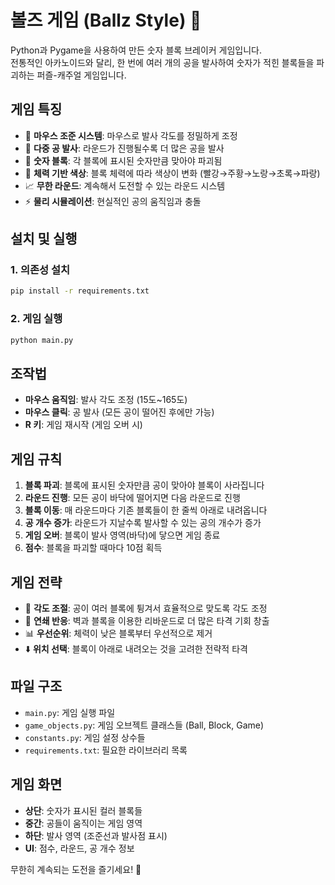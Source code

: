 # 볼즈 게임 (Ballz Style) 🎯

Python과 Pygame을 사용하여 만든 숫자 블록 브레이커 게임입니다.  
전통적인 아카노이드와 달리, 한 번에 여러 개의 공을 발사하여 숫자가 적힌 블록들을 파괴하는 퍼즐-캐주얼 게임입니다.

## 게임 특징

- 🎯 **마우스 조준 시스템**: 마우스로 발사 각도를 정밀하게 조정
- 🏀 **다중 공 발사**: 라운드가 진행될수록 더 많은 공을 발사
- 🔢 **숫자 블록**: 각 블록에 표시된 숫자만큼 맞아야 파괴됨
- 🎨 **체력 기반 색상**: 블록 체력에 따라 색상이 변화 (빨강→주황→노랑→초록→파랑)
- 📈 **무한 라운드**: 계속해서 도전할 수 있는 라운드 시스템
- ⚡ **물리 시뮬레이션**: 현실적인 공의 움직임과 충돌

## 설치 및 실행

### 1. 의존성 설치

```bash
pip install -r requirements.txt
```

### 2. 게임 실행

```bash
python main.py
```

## 조작법

- **마우스 움직임**: 발사 각도 조정 (15도~165도)
- **마우스 클릭**: 공 발사 (모든 공이 떨어진 후에만 가능)
- **R 키**: 게임 재시작 (게임 오버 시)

## 게임 규칙

1. **블록 파괴**: 블록에 표시된 숫자만큼 공이 맞아야 블록이 사라집니다
2. **라운드 진행**: 모든 공이 바닥에 떨어지면 다음 라운드로 진행
3. **블록 이동**: 매 라운드마다 기존 블록들이 한 줄씩 아래로 내려옵니다
4. **공 개수 증가**: 라운드가 지날수록 발사할 수 있는 공의 개수가 증가
5. **게임 오버**: 블록이 발사 영역(바닥)에 닿으면 게임 종료
6. **점수**: 블록을 파괴할 때마다 10점 획득


## 게임 전략

- 🎯 **각도 조절**: 공이 여러 블록에 튕겨서 효율적으로 맞도록 각도 조정
- 🔄 **연쇄 반응**: 벽과 블록을 이용한 리바운드로 더 많은 타격 기회 창출
- 📊 **우선순위**: 체력이 낮은 블록부터 우선적으로 제거
- ⬇️ **위치 선택**: 블록이 아래로 내려오는 것을 고려한 전략적 타격

## 파일 구조

- `main.py`: 게임 실행 파일
- `game_objects.py`: 게임 오브젝트 클래스들 (Ball, Block, Game)
- `constants.py`: 게임 설정 상수들
- `requirements.txt`: 필요한 라이브러리 목록

## 게임 화면

- **상단**: 숫자가 표시된 컬러 블록들
- **중간**: 공들이 움직이는 게임 영역
- **하단**: 발사 영역 (조준선과 발사점 표시)
- **UI**: 점수, 라운드, 공 개수 정보

무한히 계속되는 도전을 즐기세요! 🚀
